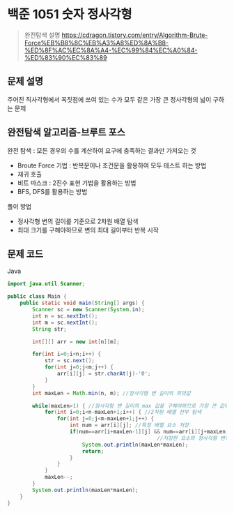 # 백준 1051 숫자 정사각형

>  완전탐색 설명 <https://cdragon.tistory.com/entry/Algorithm-Brute-Force%EB%B8%8C%EB%A3%A8%ED%8A%B8-%ED%8F%AC%EC%8A%A4-%EC%99%84%EC%A0%84-%ED%83%90%EC%83%89>
>  

## 문제 설명
주어진 직사각형에서 꼭짓점에 쓰여 있는 수가 모두 같은 가장 큰 정사각형의 넓이 구하는 문제

## 완전탐색 알고리즘-브루트 포스
완전 탐색 : 모든 경우의 수를 계산하여 요구에 충족하는 결과만 가져오는 것
- Broute Force 기법 : 반복문이나 조건문을 활용하여 모두 테스트 하는 방법
- 재귀 호출
- 비트 마스크 : 2진수 표현 기법을 활용하는 방법
- BFS, DFS를 활용하는 방법

풀이 방법
- 정사각형 변의 길이를 기준으로 2차원 배열 탐색
- 최대 크기를 구해야하므로 변의 최대 길이부터 반복 시작
  
## 문제 코드
Java

```java
import java.util.Scanner;

public class Main {
	public static void main(String[] args) {
		Scanner sc = new Scanner(System.in);
		int n = sc.nextInt();
		int m = sc.nextInt();
		String str;

		int[][] arr = new int[n][m];

		for(int i=0;i<n;i++) {
			str = sc.next();
			for(int j=0;j<m;j++) {
				arr[i][j] = str.charAt(j)-'0';
			}
		}
		int maxLen = Math.min(n, m); //정사각형 변 길이의 최댓값

		while(maxLen>1) { //정사각형 변 길이의 max 값을 구해야하므로 가장 큰 값부터 시작
			for(int i=0;i<n-maxLen+1;i++) { //2차원 배열 전부 탐색
				for(int j=0;j<m-maxLen+1;j++) {
					int num = arr[i][j]; //특정 배열 요소 저장
					if(num==arr[i+maxLen-1][j] && num==arr[i][j+maxLen-1] && num==arr[i+maxLen-1][j+maxLen-1]) {
                                                //저장한 요소와 정사각형 변의 길이만큼 떨어진 곳의 꼭짓점 값 비교
						System.out.println(maxLen*maxLen);
						return;
					}
				}
			}
			maxLen--;
		}
		System.out.println(maxLen*maxLen);
	}
}
